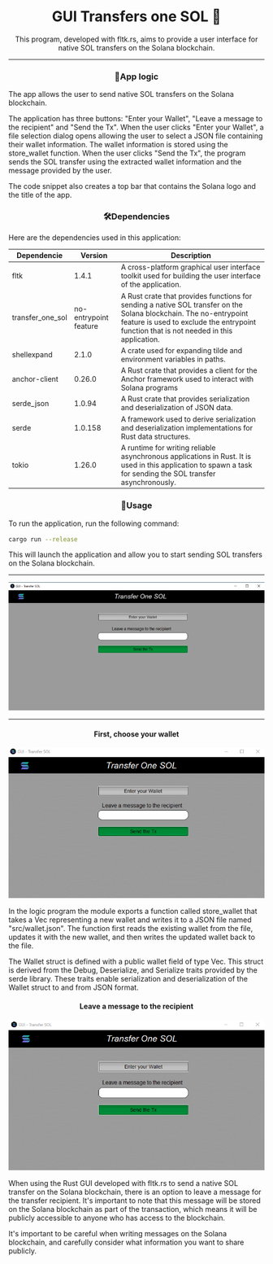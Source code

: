 <div align="center">
  <h1>GUI Transfers one SOL 🌟

</h1>

  This program, developed with fltk.rs, aims to provide a user interface for native SOL transfers on the Solana blockchain.
</div>

---

<h3 align="center">📝App logic</h3>

The app allows the user to send native SOL transfers on the Solana blockchain.

The application has three buttons: "Enter your Wallet", "Leave a message to the recipient" and "Send the Tx". When the user clicks "Enter your Wallet", a file selection dialog opens allowing the user to select a JSON file containing their wallet information. The wallet information is stored using the store_wallet function. When the user clicks "Send the Tx", the program sends the SOL transfer using the extracted wallet information and the message provided by the user.

The code snippet also creates a top bar that contains the Solana logo and the title of the app.

<h3 align="center">🛠️Dependencies</h3>

Here are the dependencies used in this application:

| Dependencie   | Version  | Description                         |
| --------- | -------- | ----------------------------------- |
| fltk     | 1.4.1    | A cross-platform graphical user interface toolkit used for building the user interface of the application.                      |
| transfer_one_sol | no-entrypoint feature | A Rust crate that provides functions for sending a native SOL transfer on the Solana blockchain. The no-entrypoint feature is used to exclude the entrypoint function that is not needed in this application. |
| shellexpand | 2.1.0 | A crate used for expanding tilde and environment variables in paths. |
| anchor-client | 0.26.0 | A Rust crate that provides a client for the Anchor framework used to interact with Solana programs |
| serde_json | 1.0.94 | A Rust crate that provides serialization and deserialization of JSON data. |
| serde | 1.0.158 | A framework used to derive serialization and deserialization implementations for Rust data structures. |
| tokio | 1.26.0 | A runtime for writing reliable asynchronous applications in Rust. It is used in this application to spawn a task for sending the SOL transfer asynchronously. |

<h3 align="center">🚀Usage</h3>

To run the application, run the following command:

```bash
cargo run --release
```
This will launch the application and allow you to start sending SOL transfers on the Solana blockchain.

---

![transfer-one-sol-gui](src/transfer-one-sol-gui.png)

---
<div align="center">
<h4>First, choose your wallet</h4>

![save_wallet](src/save_wallet.gif)

</div>
In the logic program the module exports a function called store_wallet that takes a Vec<u8> representing a new wallet and writes it to a JSON file named "src/wallet.json". The function first reads the existing wallet from the file, updates it with the new wallet, and then writes the updated wallet back to the file.

The Wallet struct is defined with a public wallet field of type Vec<u8>. This struct is derived from the Debug, Deserialize, and Serialize traits provided by the serde library. These traits enable serialization and deserialization of the Wallet struct to and from JSON format.

<div align="center">
<h4>Leave a message to the recipient</h4>

![save_wallet](src/message.gif)

</div>

When using the Rust GUI developed with fltk.rs to send a native SOL transfer on the Solana blockchain, there is an option to leave a message for the transfer recipient. It's important to note that this message will be stored on the Solana blockchain as part of the transaction, which means it will be publicly accessible to anyone who has access to the blockchain.

It's important to be careful when writing messages on the Solana blockchain, and carefully consider what information you want to share publicly.
